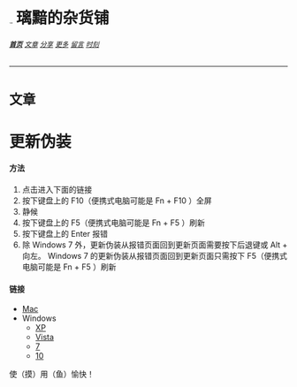 # [<img src="../图标.png" alt="Logo" style="zoom:7%;" />](../index.html) 璃黯的杂货铺

###### **[`首页`](../index.html)**		[`文章`](../文章.html)		[`分享`](../分享.html)		[`更多`](../更多.html)		[`留言`](../留言.html)		[`时刻`](../时刻.html)

---

# `文章`

# 更新伪装

#### 方法

1. 点击进入下面的链接
2. 按下键盘上的 F10（便携式电脑可能是 Fn + F10 ）全屏
3. 静候
4. 按下键盘上的 F5（便携式电脑可能是 Fn + F5 ）刷新
5. 按下键盘上的 Enter 报错
6. 除 Windows 7 外，更新伪装从报错页面回到更新页面需要按下后退键或 Alt + 向左。 Windows 7 的更新伪装从报错页面回到更新页面只需按下 F5（便携式电脑可能是 Fn + F5 ）刷新

#### 链接

+ [Mac](mac.html)
+ Windows
  + [XP](windowsXp.html)
  + [Vista](windowsVista.html)
  + [7](windows7.html)
  + [10](windows10.html)

使（摸）用（鱼）愉快！
